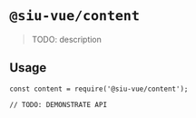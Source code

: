 # `@siu-vue/content`

> TODO: description

## Usage

```
const content = require('@siu-vue/content');

// TODO: DEMONSTRATE API
```
